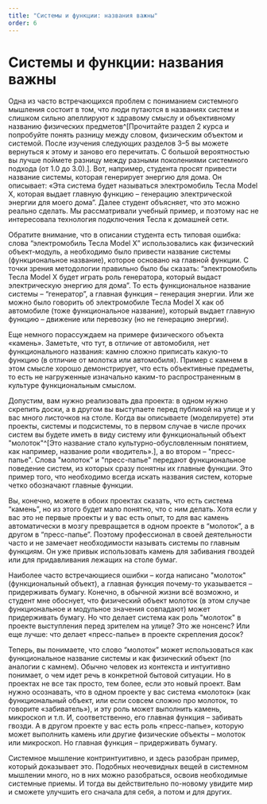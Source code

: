 ```yaml
---
title: "Системы и функции: названия важны"
order: 6
---
```


# Системы и функции: названия важны

Одна из часто встречающихся проблем с пониманием системного мышления состоит в том, что люди путаются в названиях систем и слишком сильно апеллируют к здравому смыслу и объективному названию физических предметов^[Прочитайте раздел 2 курса и попробуйте понять разницу между словом, физическим объектом и системой. После изучения следующих разделов 3–5 вы можете вернуться к этому и заново его перечитать. С большой вероятностью вы лучше поймете разницу между разными поколениями системного подхода (от 1.0 до 3.0).]. Вот, например, студента просят привести название системы, которая генерирует энергию для дома. Он описывает: «Эта система будет называться электромобиль Тесла Model X, которая выдает главную функцию – генерацию электрической энергии для моего дома”. Далее студент объясняет, что это можно реально сделать. Мы рассматривали учебный пример, и поэтому нас не интересовала технология подключения Тесла к домашней сети.

Обратите внимание, что в описании студента есть типовая ошибка: слова “электромобиль Тесла Model X” использовались как физический объект-модуль, а необходимо было привести название системы (функциональное название), которое основано на главной функции. С точки зрения методологии правильно было бы сказать: “электромобиль Тесла Model X будет играть роль генератора, который выдаст электрическую энергию для дома”. То есть функциональное название системы – “генератор”, а главная функция – генерация энергии. Или же можно было говорить об электромобиле Тесла Model X как об автомобиле (тоже функциональное название), который выдает главную функцию – движение или перевозку (но не генерацию энергии).

Еще немного порассуждаем на примере физического объекта «камень». Заметьте, что тут, в отличие от автомобиля, нет функционального названия: камню сложно приписать какую-то функцию (в отличие от молотка или автомобиля). Пример с камнем в этом смысле хорошо демонстрирует, что есть объективные предметы, то есть не нагруженные изначально каким-то распространенным в культуре функциональным смыслом.

Допустим, вам нужно реализовать два проекта: в одном нужно скрепить доски, а в другом вы выступаете перед публикой на улице и у вас много листочков на столе. Когда вы описываете (моделируете) эти проекты, системы и подсистемы, то в первом случае в числе прочих систем вы будете иметь в виду систему или функциональный объект "молоток"^[Это название стало культурно-обусловленным понятием, как например, название роли «водитель».], а во втором – "пресс-папье". Слова "молоток" и "пресс-папье" передают функциональное поведение систем, из которых сразу понятны их главные функции. Это пример того, что необходимо всегда искать названия систем, которые четко обозначают главные функции.

Вы, конечно, можете в обоих проектах сказать, что есть система “камень”, но из этого будет мало понятно, что с ним делать. Хотя если у вас это не первые проекты и у вас есть опыт, то для вас камень автоматически в мозгу превращается в одном проекте в “молоток”, а в другом в “пресс-папье”. Поэтому профессионал в своей деятельности часто и не замечает необходимости называть системы по главным функциям. Он уже привык использовать камень для забивания гвоздей или для придавливания лежащих на столе бумаг.

Наиболее часто встречающиеся ошибки – когда написано "молоток" (функциональный объект), а главная функция почему-то указывается – придерживать бумагу. Конечно, в обычной жизни всё возможно, и студент мне обоснует, что физический объект молоток (в этом случае функциональное и модульное значения совпадают) может придерживать бумагу. Но что делает система как роль "молоток" в проекте выступления перед зрителем на улице? Это же нонсенс? Или еще лучше: что делает «пресс-папье» в проекте скрепления досок?

Теперь, вы понимаете, что слово “молоток” может использоваться как функциональное название системы и как физический объект (по аналогии с камнем). Обычно человек из контекста и интуитивно понимает, о чем идет речь в конкретной бытовой ситуации. Но в проектах не все так просто, тем более, если это новый проект. Вам нужно осознавать, что в одном проекте у вас система «молоток» (как функциональный объект, или если совсем сложно про молоток, то говорите «забиватель»), и эту роль может выполнить камень, микроскоп и т.п. И, соответственно, его главная функция – забивать гвозди. А в другом проекте у вас есть роль «пресс-папье», которую может выполнить камень или другие физические объекты – молоток или микроскоп. Но главная функция – придерживать бумагу.

Системное мышление контринтуитивно, и здесь разобран пример, который доказывает это. Подобных неочевидных вещей в системном мышлении много, но в них можно разобраться, освоив необходимые системные приемы. И тогда вы действительно по-новому увидите мир и сможете улучшить его сначала для себя, а потом и для других.